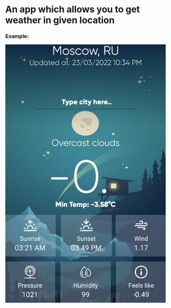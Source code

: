 # An app which allows you to get weather in given location

### Example:

![alt](https://github.com/OFFLUCK/WeatherApp/blob/master/readmestuff/night.png)

